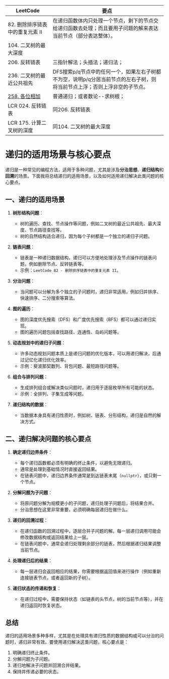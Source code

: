 |LeetCode|要点|
|-----------------------------|-----------------------------|
| 82. 删除排序链表中的重复元素 II |在递归函数体内只处理一个节点，剩下的节点交给递归函数去处理；而且要用子问题的解来表达当前节点（部分表达整体）。|
| 104. 二叉树的最大深度||
| 206. 反转链表 | 三指针解法；头插法；递归法；|
| 236. 二叉树的最近公共祖先 |DFS搜索p/q节点中的任何一个，如果左右子树都不为空，说明p/q分居当前节点的左右子树，则将当前节点上浮；否则上浮非空的子节点。|
|[258. 各位相加][github-leetcode-0258]|普通递归；或者数论--求树根；|
|LCR 024. 反转链表|同206. 反转链表|
|LCR 175. 计算二叉树的深度|同104. 二叉树的最大深度|

# 递归的适用场景与核心要点

递归是一种常见的编程方法，适用于多种问题，尤其是涉及**分治思想**、**递归结构**和**回溯**的场景。下面我将总结递归的适用场景，以及如何适用递归解决此类问题的核心要点。

## 一、递归的适用场景

1. **树形结构问题**：
   - 树的遍历、查找、节点操作等问题，例如二叉树的最近公共祖先、最大深度、节点路径查找等。
   - 树的自然结构适合递归，因为每个子树都是一个独立的递归子问题。

2. **链表问题**：
   - 链表是一种递归数据结构，递归可以方便地处理涉及节点操作的链表问题，例如删除节点、反转链表等。
   - 示例：`LeetCode 82 - 删除排序链表中的重复元素 II`。

3. **分治问题**：
   - 当问题可以分解为多个独立的子问题时，递归非常适用，例如归并排序、快速排序、二分搜索等算法。

4. **图的遍历**：
   - 图的深度优先搜索（DFS）和广度优先搜索（BFS）都可以通过递归实现。
   - 图的遍历问题包括查找路径、连通性、岛屿问题等。

5. **动态规划中的递归子问题**：
   - 许多动态规划问题本质上是递归问题的优化版本，可以用递归解决，后通过记忆化递归优化效率。
   - 示例：斐波那契数列、背包问题、最短路径问题等。

6. **组合与排列问题**：
   - 生成排列组合或解决类似问题时，递归用于逐层枚举所有可能的状态。
   - 示例：全排列、子集生成等问题。

7. **递归结构的数据**：
   - 当数据本身具有递归性质时，例如树、链表、分形结构，递归是自然的解决方式。

## 二、递归解决问题的核心要点

1. **确定递归边界条件**：
   - 每个递归函数都必须有明确的终止条件，以避免无限递归。
   - 通常是处理到基础情况时直接返回结果。
   - 在链表问题中，递归边界条件通常是到达链表末尾（`nullptr`），或只剩一个节点。

2. **分解问题为子问题**：
   - 将原问题分解为规模更小的子问题，递归处理子问题后，将结果合并。
   - 分治思想在这里非常重要，必须明确每层递归在做什么。

3. **递归的回溯过程**：
   - 在递归函数的回溯过程中，逐层合并子问题的解。每一层递归调用可能会修改数据结构或返回结果给上一层。
   - 在链表问题中，通常会递归处理剩余部分的链表，然后根据递归结果调整当前节点。

4. **处理递归后的结果**：
   - 每一层递归会返回相应的结果，你需要根据返回值来进行操作（例如重新连接链表节点，或者返回新的子树）。

5. **递归状态的传递和恢复**：
   - 在递归过程中，需要保持状态（如链表的头节点，树的当前节点等），并在递归返回时恢复状态。

## 总结

递归的适用场景多种多样，尤其是在处理具有递归性质的数据结构或可以分治的问题时，递归非常有效。要使用递归解决这类问题，核心要点是：

1. 明确递归终止条件。
2. 分解问题为子问题。
3. 递归地解决子问题并回溯合并结果。
4. 保持并传递必要的状态。


[github-leetcode-0258]: ../../0258.%20Add%20Digits/0258_addDigits.h

